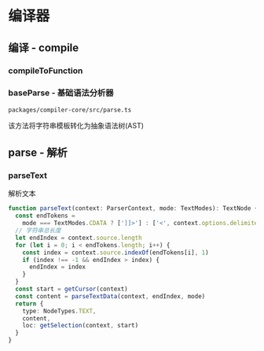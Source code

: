 # 编译器

## 编译 - compile

### compileToFunction



### baseParse - 基础语法分析器

`packages/compiler-core/src/parse.ts`

该方法将字符串模板转化为抽象语法树(AST)





## parse - 解析

### parseText

解析文本

```typescript
function parseText(context: ParserContext, mode: TextModes): TextNode {
  const endTokens =
    mode === TextModes.CDATA ? [']]>'] : ['<', context.options.delimiters[0]]
  // 字符串总长度
  let endIndex = context.source.length
  for (let i = 0; i < endTokens.length; i++) {
    const index = context.source.indexOf(endTokens[i], 1)
    if (index !== -1 && endIndex > index) {
      endIndex = index
    }
  }
  const start = getCursor(context)
  const content = parseTextData(context, endIndex, mode)
  return {
    type: NodeTypes.TEXT,
    content,
    loc: getSelection(context, start)
  }
}
```

